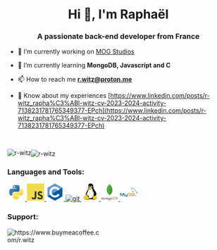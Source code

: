 <h1 align="center">Hi 👋, I'm Raphaël</h1>
<h3 align="center">A passionate back-end developer from France</h3>

- 🔭 I’m currently working on [MOG Studios](https://github.com/r-witz/MOG-Studios)

- 🌱 I’m currently learning **MongoDB, Javascript and C**

- 📫 How to reach me **r.witz@proton.me**

- 📄 Know about my experiences [https://www.linkedin.com/posts/r-witz_rapha%C3%ABl-witz-cv-2023-2024-activity-7138231781765349377-EPch](https://www.linkedin.com/posts/r-witz_rapha%C3%ABl-witz-cv-2023-2024-activity-7138231781765349377-EPch)

<br/>
<p><img align="left" src="https://github-readme-stats.vercel.app/api/top-langs?username=r-witz&show_icons=true&theme=dark&locale=en&layout=compact" alt="r-witz" /><img align="center" src="https://github-readme-streak-stats.herokuapp.com/?user=r-witz&theme=dark" alt="r-witz" /></p>

<h3 align="left">Languages and Tools:</h3>
<p align="left"> <a href="https://www.python.org" target="_blank" rel="noreferrer"> <img src="https://raw.githubusercontent.com/devicons/devicon/master/icons/python/python-original.svg" alt="python" width="40" height="40"/> </a> <a href="https://developer.mozilla.org/en-US/docs/Web/JavaScript" target="_blank" rel="noreferrer"> <img src="https://raw.githubusercontent.com/devicons/devicon/master/icons/javascript/javascript-original.svg" alt="javascript" width="40" height="40"/> </a> <a href="https://www.cprogramming.com/" target="_blank" rel="noreferrer"> <img src="https://raw.githubusercontent.com/devicons/devicon/master/icons/c/c-original.svg" alt="c" width="40" height="40"/> </a> <a href="https://git-scm.com/" target="_blank" rel="noreferrer"> <img src="https://www.vectorlogo.zone/logos/git-scm/git-scm-icon.svg" alt="git" width="40" height="40"/> </a> <a href="https://www.linux.org/" target="_blank" rel="noreferrer"> <img src="https://raw.githubusercontent.com/devicons/devicon/master/icons/linux/linux-original.svg" alt="linux" width="40" height="40"/> </a> <a href="https://www.mongodb.com/" target="_blank" rel="noreferrer"> <img src="https://raw.githubusercontent.com/devicons/devicon/master/icons/mongodb/mongodb-original-wordmark.svg" alt="mongodb" width="40" height="40"/> </a> <a href="https://www.mysql.com/" target="_blank" rel="noreferrer"> <img src="https://raw.githubusercontent.com/devicons/devicon/master/icons/mysql/mysql-original-wordmark.svg" alt="mysql" width="40" height="40"/> </a> </p>

<h3 align="left">Support:</h3>
<p><a href="https://www.buymeacoffee.com/https://www.buymeacoffee.com/r.witz"> <img align="left" src="https://cdn.buymeacoffee.com/buttons/v2/default-yellow.png" height="50" width="210" alt="https://www.buymeacoffee.com/r.witz" /></a></p><br><br>






